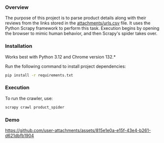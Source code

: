 ### Overview
The purpose of this project is to parse product details along with their reviews from the links stored in the [attachments/urls.csv](https://github.com/shubham-dayma/spreetail/blob/main/attachments/urls.csv) file. It uses the Python Scrapy framework to perform this task. Execution begins by opening the browser to mimic human behavior, and then Scrapy's spider takes over.

### Installation
Works best with Python 3.12 and Chrome version 132.*

Run the following command to install project dependencies:
```bash
pip install -r requirements.txt
```

### Execution
To run the crawler, use:
```bash
scrapy crawl product_spider
```

### Demo
https://github.com/user-attachments/assets/815e1e0a-e15f-43e4-b261-d621dbfb1904

